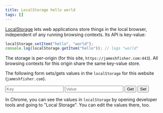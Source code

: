 ```yaml
---
title: LocalStorage hello world
tags: []
---
```


[LocalStorage](https://developer.mozilla.org/en-US/docs/Web/API/Storage/LocalStorage)
lets web applications store things in the local browser,
independent of any running browsing contexts.
Its API is key-value:

```js
localStorage.setItem("hello", "world");
console.log(localStorage.getItem("hello")); // logs "world"
```

The storage is per-origin (for this site, `https://jameshfisher.com:443`).
All browsing contexts for this origin share the same key-value store.

The following form sets/gets values in the `localStorage` for this website (`jameshfisher.com`).

<input type="text" id="key" placeholder="Key"/>
<input type="text" id="value" placeholder="Value"/>
<input type="button" id="get" value="Get"/>
<input type="button" id="set" value="Set"/>

<script>
const keyEl = document.getElementById("key");
const valEl = document.getElementById("value");
document.getElementById("get").addEventListener("click", function (ev) {
  valEl.value = localStorage.getItem(keyEl.value);
});
document.getElementById("set").addEventListener("click", function (ev) {
  localStorage.setItem(keyEl.value, valEl.value);
});
</script>

In Chrome, you can see the values in `localStorage`
by opening developer tools and going to "Local Storage".
You can edit the values there, too.
